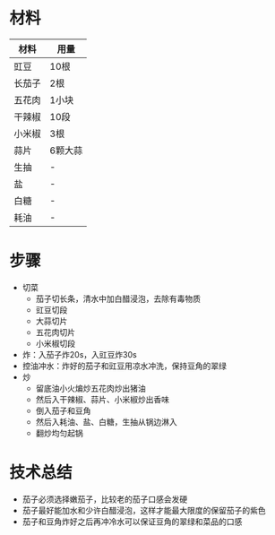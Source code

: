 # 材料
材料|用量
---|---
豇豆|10根
长茄子|2根
五花肉|1小块
干辣椒|10段
小米椒|3根
蒜片|6颗大蒜
生抽|-
盐|-
白糖|-
耗油|-
# 步骤
* 切菜
  * 茄子切长条，清水中加白醋浸泡，去除有毒物质
  * 豇豆切段
  * 大蒜切片
  * 五花肉切片
  * 小米椒切段
* 炸：入茄子炸20s，入豇豆炸30s
* 控油冲水：炸好的茄子和豇豆用凉水冲洗，保持豆角的翠绿
* 炒
  * 留底油小火煸炒五花肉炒出猪油
  * 然后入干辣椒、蒜片、小米椒炒出香味
  * 倒入茄子和豆角
  * 然后入耗油、盐、白糖，生抽从锅边淋入
  * 翻炒均匀起锅

# 技术总结
* 茄子必须选择嫩茄子，比较老的茄子口感会发硬
* 茄子最好能加水和少许白醋浸泡，这样才能最大限度的保留茄子的紫色
* 茄子和豆角炸好之后再冲冷水可以保证豆角的翠绿和菜品的口感